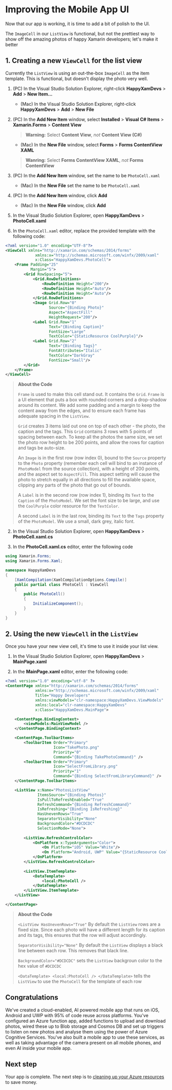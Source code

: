 # Improving the Mobile App UI

Now that our app is working, it is time to add a bit of polish to the UI.

The `ImageCell` in our `ListView` is functional, but not the prettiest way to show off the amazing photos of happy Xamarin developers; let's make it better

## 1. Creating a new `ViewCell` for the list view

Currently the `ListView` is using an out-the-box `ImageCell` as the item template. This is functional, but doesn't display the photo very well.

1. (PC) In the Visual Studio Solution Explorer, right-click **HappyXamDevs** > **Add** > **New Item...**

    - (Mac) In the Visual Studio Solution Explorer, right-click **HappyXamDevs** > **Add** > **New File**

2. (PC) In the **Add New Item** window, select **Installed** > **Visual C# Items** > **Xamarin.Forms** > **Content View**

    > **Warning:** Select **Content View**, _not_ **Content View (C#)**
    - (Mac) In the **New File** window, select **Forms** > **Forms ContentView XAML**
    > **Wanring:** Select **Forms ContentView XAML**, _not_ **Forms ContentView**

3. (PC) In the **Add New Item** window, set the name to be `PhotoCell.xaml`

    - (Mac) In the **New File** set the name to be `PhotoCell.xaml`

4. (PC) In the **Add New Item** window, click **Add**

    - (Mac) In the **New File** window, click **Add**

5. In the Visual Studio Solution Explorer, open **HappyXamDevs** > **PhotoCell.xaml**

6. In the `PhotoCell.xaml` editor, replace the provided template with the following code:

```xml
<?xml version="1.0" encoding="UTF-8"?>
<ViewCell xmlns="http://xamarin.com/schemas/2014/forms"
             xmlns:x="http://schemas.microsoft.com/winfx/2009/xaml"
             x:Class="HappyXamDevs.PhotoCell">
    <Frame Padding="25"
           Margin="5">
        <Grid RowSpacing="5">
            <Grid.RowDefinitions>
                <RowDefinition Height="200"/>
                <RowDefinition Height="Auto"/>
                <RowDefinition Height="Auto"/>
            </Grid.RowDefinitions>
            <Image Grid.Row="0"
                   Source="{Binding Photo}"
                   Aspect="AspectFill"
                   HeightRequest="200"/>
            <Label Grid.Row="1"
                   Text="{Binding Caption}"
                   FontSize="Large"
                   TextColor="{StaticResource CoolPurple}"/>
            <Label Grid.Row="2"
                   Text="{Binding Tags}"
                   FontAttributes="Italic"
                   TextColor="DarkGray"
                   FontSize="Small"/>
        </Grid>
    </Frame>
</ViewCell>
```

> **About the Code**
>
> `Frame` is used to make this cell stand out. It contains the `Grid`. `Frame` is a UI element that puts a box with rounded corners and a drop-shadow around its content. We add some padding and a margin to keep the content away from the edges, and to ensure each frame has adequate spacing in the `ListView`.
>
> `Grid` creates 3 items laid out one on top of each other - the photo, the caption and the tags. This `Grid` contains 3 rows with 5 points of spacing between each. To keep all the photos the same size, we set the photo row height to be 200 points, and allow the rows for caption and tags be auto-size.
>
> An `Image` is in the first row (row index 0), bound to the `Source` property to the `Photo` property (remember each cell will bind to an instance of `PhotoModel` from the source collection), with a height of 200 points, and the aspect set to `AspectFill`. This aspect setting will cause the photo to stretch equally in all directions to fill the available space, clipping any parts of the photo that go out of bounds.
>
> A `Label` is in the second row (row index 1), binding its `Text` to the `Caption` of the `PhotoModel`. We set the font size to be large, and use the `CoolPurple` color resource for the `TextColor`.
>
> A second `Label` is in the last row, binding its `Text` to the `Tags` property of the `PhotoModel`. We use a small, dark grey, italic font.

2. In the Visual Studio Solution Explorer, open **HappyXamDevs** > **PhotoCell.xaml.cs**

3. In the **PhotoCell.xaml.cs** editor, enter the following code

```csharp
using Xamarin.Forms;
using Xamarin.Forms.Xaml;

namespace HappyXamDevs
{
    [XamlCompilation(XamlCompilationOptions.Compile)]
    public partial class PhotoCell : ViewCell
    {
        public PhotoCell()
        {
            InitializeComponent();
        }
    }
}
```

## 2. Using the new `ViewCell` in the `ListView`

Once you have your new view cell, it's time to use it inside your list view.

1. In the Visual Studio Solution Explorer, open **HappyXamDevs** > **MainPage.xaml**

2. In the **MainPage.xaml** editor, enter the following code:

```xml
<?xml version="1.0" encoding="utf-8" ?>
<ContentPage xmlns="http://xamarin.com/schemas/2014/forms"
             xmlns:x="http://schemas.microsoft.com/winfx/2009/xaml"
             Title="Happy Developers"
             xmlns:viewModels="clr-namespace:HappyXamDevs.ViewModels"
             xmlns:local="clr-namespace:HappyXamDevs"
             x:Class="HappyXamDevs.MainPage">

    <ContentPage.BindingContext>
        <viewModels:MainViewModel />
    </ContentPage.BindingContext>

    <ContentPage.ToolbarItems>
        <ToolbarItem Order="Primary"
                     Icon="TakePhoto.png"
                     Priority="0"
                     Command="{Binding TakePhotoCommand}" />
        <ToolbarItem Order="Primary"
                     Icon="SelectFromLibrary.png"
                     Priority="1"
                     Command="{Binding SelectFromLibraryCommand}" />
    </ContentPage.ToolbarItems>

    <ListView x:Name="PhotosListView"
              ItemsSource="{Binding Photos}"
              IsPullToRefreshEnabled="True"
              RefreshCommand="{Binding RefreshCommand}"
              IsRefreshing="{Binding IsRefreshing}"
              HasUnevenRows="True"
              SeparatorVisibility="None"
              BackgroundColor="#DCDCDC"
              SelectionMode="None">
        
        <ListView.RefreshControlColor>
            <OnPlatform x:TypeArguments="Color">
                <On Platform="iOS" Value="White"/>
                <On Platform="Android, UWP" Value="{StaticResource CoolPurple}" />
            </OnPlatform>
        </ListView.RefreshControlColor>
        
        <ListView.ItemTemplate>
            <DataTemplate>
                <local:PhotoCell />
            </DataTemplate>
        </ListView.ItemTemplate>
    </ListView>

</ContentPage>
```

> **About the Code**
>
> `<ListView HasUnevenRows="True"` By default the `ListView` rows are a fixed size. Since each photo will have a different length for its caption and its tags, this ensures that the row will adjust accordingly.
>
> `SeparatorVisibility="None"` By default the `ListView` displays a black line between each row. This removes that black line.
>
> `BackgroundColor="#DCDCDC"` sets the `ListView` backgroun color to the hex value of `#DCDCDC`
>
> `<DataTemplate> <local:PhotoCell /> </DataTemplate>` tells the `ListView` to use the `PhotoCell` for the template of each row

## Congratulations

We've created a cloud-enabled, AI powered mobile app that runs on iOS, Android and UWP with 95% of code reuse across platforms. You've configured an Azure function app, added functions to upload and download photos, wired these up to Blob storage and Cosmos DB and set up triggers to listen on new photos and analyse them using the power of Azure Cognitive Services. You've also built a mobile app to use these services, as well as taking advantage of the camera present on all mobile phones, and even AI inside your mobile app.

## Next step

Your app is complete. The next step is to [cleaning up your Azure resources](./14-CleaningUp.md) to save money.
